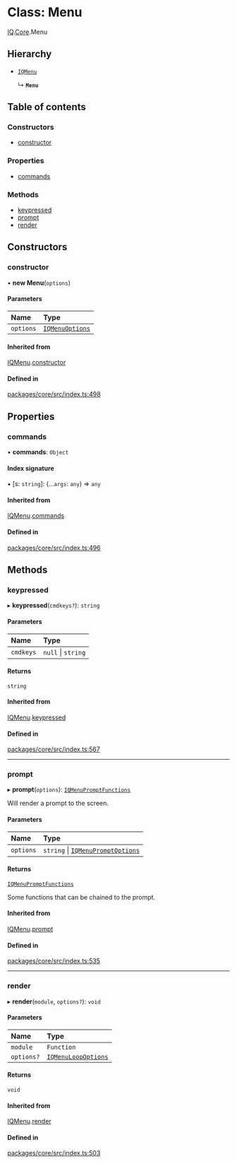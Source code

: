 # Class: Menu

[IQ](../modules/Core.IQ.md).[Core](../modules/Core.IQ.Core.md).Menu

## Hierarchy

- [`IQMenu`](Core.IQMenu.md)

  ↳ **`Menu`**

## Table of contents

### Constructors

- [constructor](Core.IQ.Core.Menu.md#constructor)

### Properties

- [commands](Core.IQ.Core.Menu.md#commands)

### Methods

- [keypressed](Core.IQ.Core.Menu.md#keypressed)
- [prompt](Core.IQ.Core.Menu.md#prompt)
- [render](Core.IQ.Core.Menu.md#render)

## Constructors

### constructor

• **new Menu**(`options`)

#### Parameters

| Name | Type |
| :------ | :------ |
| `options` | [`IQMenuOptions`](../interfaces/Core.IQMenuOptions.md) |

#### Inherited from

[IQMenu](Core.IQMenu.md).[constructor](Core.IQMenu.md#constructor)

#### Defined in

[packages/core/src/index.ts:498](https://github.com/iniquitybbs/iniquity/blob/ab60d91/packages/core/src/index.ts#L498)

## Properties

### commands

• **commands**: `Object`

#### Index signature

▪ [s: `string`]: (...`args`: `any`) => `any`

#### Inherited from

[IQMenu](Core.IQMenu.md).[commands](Core.IQMenu.md#commands)

#### Defined in

[packages/core/src/index.ts:496](https://github.com/iniquitybbs/iniquity/blob/ab60d91/packages/core/src/index.ts#L496)

## Methods

### keypressed

▸ **keypressed**(`cmdkeys?`): `string`

#### Parameters

| Name | Type |
| :------ | :------ |
| `cmdkeys` | ``null`` \| `string` |

#### Returns

`string`

#### Inherited from

[IQMenu](Core.IQMenu.md).[keypressed](Core.IQMenu.md#keypressed)

#### Defined in

[packages/core/src/index.ts:567](https://github.com/iniquitybbs/iniquity/blob/ab60d91/packages/core/src/index.ts#L567)

___

### prompt

▸ **prompt**(`options`): [`IQMenuPromptFunctions`](../interfaces/Core.IQMenuPromptFunctions.md)

Will render a prompt to the screen.

#### Parameters

| Name | Type |
| :------ | :------ |
| `options` | `string` \| [`IQMenuPromptOptions`](../interfaces/Core.IQMenuPromptOptions.md) |

#### Returns

[`IQMenuPromptFunctions`](../interfaces/Core.IQMenuPromptFunctions.md)

Some functions that can be chained to the prompt.

#### Inherited from

[IQMenu](Core.IQMenu.md).[prompt](Core.IQMenu.md#prompt)

#### Defined in

[packages/core/src/index.ts:535](https://github.com/iniquitybbs/iniquity/blob/ab60d91/packages/core/src/index.ts#L535)

___

### render

▸ **render**(`module`, `options?`): `void`

#### Parameters

| Name | Type |
| :------ | :------ |
| `module` | `Function` |
| `options?` | [`IQMenuLoopOptions`](../interfaces/Core.IQMenuLoopOptions.md) |

#### Returns

`void`

#### Inherited from

[IQMenu](Core.IQMenu.md).[render](Core.IQMenu.md#render)

#### Defined in

[packages/core/src/index.ts:503](https://github.com/iniquitybbs/iniquity/blob/ab60d91/packages/core/src/index.ts#L503)
